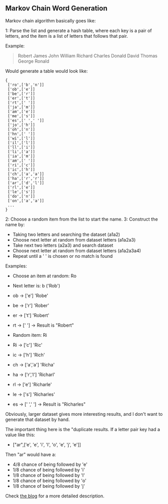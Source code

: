 ## Markov Chain Word Generation
Markov chain algorithm basically goes like:

1: Parse the list and generate a hash table, where each key is a pair of
letters, and the item is a list of letters that follows that pair.

Example: 

> Robert James John William Richard Charles Donald David Thomas George Ronald

Would generate a table would look like:

``` 
{
 ['ro',['b','n']]
 ['ob',['e']]
 ['be',['r']]
 ['er',['t']]
 ['rt',[' ']]
 ['ja',['m']]
 ['am',['e']]
 ['me',['s']]
 ['es',[' ',' ']]
 ['jo',['h']]
 ['oh',['n']]
 ['hn',[' ']]
 ['wi',['l']]
 ['il',['l']]
 ['ll',['i']]
 ['li',['a']]
 ['ia',['m']]
 ['am',[' ']]
 ['ri',['c']]
 ['ic',['h']]
 ['ch',['a','a']]
 ['ha',['r','r']]
 ['ar',['d','l']]
 ['rl',['e']]
 ['le',['s']]
 ['do',['n']]
 ['on',['a','a']]
 ...
}
```

2: Choose a random item from the list to start the name.
3: Construct the name by:
 - Taking two letters and searching the dataset (a1a2)
 - Choose next letter at random from dataset letters (a1a2a3)
 - Take next two letters (a2a3) and search dataset
 - Choose next letter at random from dataset letters (a1a2a3a4)
 - Repeat until a ' ' is chosen or no match is found
 
Examples:
- Choose an item at random: Ro
- Next letter is: b ('Rob')
- ob -> ['e'] 'Robe'
- be -> ['r'] 'Rober'
- er -> ['t'] 'Robert'
- rt -> [' '] -> Result is "Robert"

- Random item: Ri
- Ri -> ['c'] 'Ric'
- ic -> ['h'] 'Rich'
- ch -> ['a','a'] 'Richa'
- ha -> ['r','l'] 'Richarl'
- rl -> ['e'] 'Richarle'
- le -> ['s'] 'Richarles'
- es -> [' ',' '] -> Result is "Richarles"

Obviously, larger dataset gives more interesting results, and I don't want to
generate that dataset by hand.

The important thing here is the "duplicate results. If a letter pair key had
a value like this:
- ["ar",['e', 'e', 'i', 'l', 'o', 'e', 'j', 'e']]

Then "ar" would have a:
- 4/8 chance of being followed by 'e'
- 1/8 chance of being followed by 'i'
- 1/8 chance of being followed by 'l'
- 1/8 chance of being followed by 'o'
- 1/8 chance of being followed by 'j'

Check [the blog](https://zwilder.github.io/posts/2023-11-17-markov/) for a more
detailed description.

